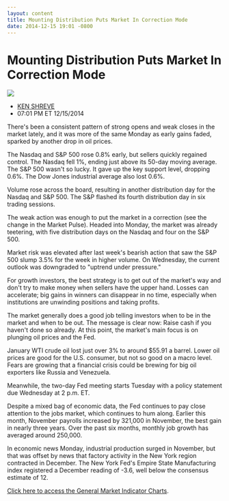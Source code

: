 ```yaml
---
layout: content
title: Mounting Distribution Puts Market In Correction Mode
date: 2014-12-15 19:01 -0800
---
```



Mounting Distribution Puts Market In Correction Mode
=====================================================


![](https://www.investors.com/wp-content/uploads/ibd-migrated-images/MPv_141216_635542531210618656.png)

* [KEN SHREVE](https://www.investors.com/author/shrevek/ "Posts by KEN SHREVE")
* 07:01 PM ET 12/15/2014




  

There's been a consistent pattern of strong opens and weak closes in the market lately, and it was more of the same Monday as early gains faded, sparked by another drop in oil prices.

  

The Nasdaq and S&P 500 rose 0.8% early, but sellers quickly regained control. The Nasdaq fell 1%, ending just above its 50-day moving average. The S&P 500 wasn't so lucky. It gave up the key support level, dropping 0.6%. The Dow Jones industrial average also lost 0.6%.

  

Volume rose across the board, resulting in another distribution day for the Nasdaq and S&P 500. The S&P flashed its fourth distribution day in six trading sessions.

  

The weak action was enough to put the market in a correction (see the change in the Market Pulse). Headed into Monday, the market was already teetering, with five distribution days on the Nasdaq and four on the S&P 500.

  

Market risk was elevated after last week's bearish action that saw the S&P 500 slump 3.5% for the week in higher volume. On Wednesday, the current outlook was downgraded to "uptrend under pressure."

  

For growth investors, the best strategy is to get out of the market's way and don't try to make money when sellers have the upper hand. Losses can accelerate; big gains in winners can disappear in no time, especially when institutions are unwinding positions and taking profits.

  

The market generally does a good job telling investors when to be in the market and when to be out. The message is clear now: Raise cash if you haven't done so already. At this point, the market's main focus is on plunging oil prices and the Fed.

  

January WTI crude oil lost just over 3% to around $55.91 a barrel. Lower oil prices are good for the U.S. consumer, but not so good on a macro level. Fears are growing that a financial crisis could be brewing for big oil exporters like Russia and Venezuela.

  

Meanwhile, the two-day Fed meeting starts Tuesday with a policy statement due Wednesday at 2 p.m. ET.

  

Despite a mixed bag of economic data, the Fed continues to pay close attention to the jobs market, which continues to hum along. Earlier this month, November payrolls increased by 321,000 in November, the best gain in nearly three years. Over the past six months, monthly job growth has averaged around 250,000.

  

In economic news Monday, industrial production surged in November, but that was offset by news that factory activity in the New York region contracted in December. The New York Fed's Empire State Manufacturing index registered a December reading of -3.6, well below the consensus estimate of 12.

  

[Click here to access the General Market Indicator Charts](https://www.investors.com/pdf/GMI_121614.pdf).




